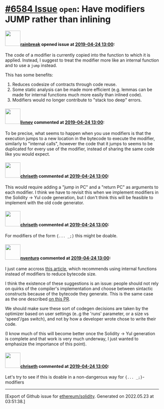 # [\#6584 Issue](https://github.com/ethereum/solidity/issues/6584) `open`: Have modifiers JUMP rather than inlining

#### <img src="https://avatars.githubusercontent.com/u/18486361?u=cac77d2dd2d35da2a23b747090a48cb801ca94ce&v=4" width="50">[rainbreak](https://github.com/rainbreak) opened issue at [2019-04-24 13:00](https://github.com/ethereum/solidity/issues/6584):

The code of a modifier is currently copied into the function to which it is applied. Instead, I suggest to treat the modifier more like an internal function and to use a `jump` instead.

This has some benefits:

1. Reduces codesize of contracts through code reuse.
2. Some static analysis can be made more efficient (e.g. lemmas can be made for internal functions much more easily than inlined code).
3. Modifiers would no longer contribute to "stack too deep" errors.

#### <img src="https://avatars.githubusercontent.com/u/3964494?u=263e23481647e920d0ebad6044222b084e1e1fbb&v=4" width="50">[livnev](https://github.com/livnev) commented at [2019-04-24 13:00](https://github.com/ethereum/solidity/issues/6584#issuecomment-486226209):

To be precise, what seems to happen when you use modifiers is that the execution jumps to a new location in the bytecode to execute the modifier, similarly to "internal calls", however the code that it jumps to seems to be duplicated for every use of the modifier, instead of sharing the same code like you would expect.

#### <img src="https://avatars.githubusercontent.com/u/9073706?v=4" width="50">[chriseth](https://github.com/chriseth) commented at [2019-04-24 13:00](https://github.com/ethereum/solidity/issues/6584#issuecomment-486246577):

This would require adding a "jump in PC" and a "return PC" as arguments to each modifier. I think we have to revisit this when we implement modifiers in the Solidity -> Yul code generation, but I don't think this will be feasible to implement with the old code generator.

#### <img src="https://avatars.githubusercontent.com/u/9073706?v=4" width="50">[chriseth](https://github.com/chriseth) commented at [2019-04-24 13:00](https://github.com/ethereum/solidity/issues/6584#issuecomment-624950639):

For modifiers of the form `{... _;}` this might be doable.

#### <img src="https://avatars.githubusercontent.com/u/2530770?u=a2b81f85d207864b7db06415db53010c21633b33&v=4" width="50">[nventuro](https://github.com/nventuro) commented at [2019-04-24 13:00](https://github.com/ethereum/solidity/issues/6584#issuecomment-625600055):

I just came accross [this article](https://blog.polymath.network/solidity-tips-and-tricks-to-save-gas-and-reduce-bytecode-size-c44580b218e6), which recommends using internal functions instead of modifiers to reduce bytecode size.

I think the existence of these suggestions is an issue: people should not rely on quirks of the compiler's implementation and choose between sintactic constructs because of the bytecode they generate. This is the same case as the one described [on this PR](https://github.com/ethereum/solidity/issues/6075#issuecomment-472622304).

We should make sure these sort of codegen decisions are taken by the optimizer based on user settings (e..g the 'runs' parameter, or a size vs 'speed'/gas switch), and not by how a developer wrote chose to write their code.

(I know much of this will become better once the Solidity -> Yul generation is complete and that work is very much underway, I just wanted to emphasize the importance of this point).

#### <img src="https://avatars.githubusercontent.com/u/9073706?v=4" width="50">[chriseth](https://github.com/chriseth) commented at [2019-04-24 13:00](https://github.com/ethereum/solidity/issues/6584#issuecomment-946813240):

Let's try to see if this is doable in a non-dangerous way for `{... _;}`-modifiers


-------------------------------------------------------------------------------



[Export of Github issue for [ethereum/solidity](https://github.com/ethereum/solidity). Generated on 2022.05.23 at 03:51:38.]
